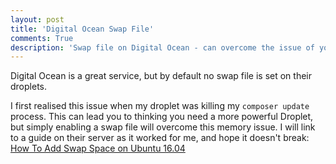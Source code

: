 ```yaml
---
layout: post
title: 'Digital Ocean Swap File'
comments: True
description: 'Swap file on Digital Ocean - can overcome the issue of your droplet killing the composer update killing process due to lack of memory.'
---
```


Digital Ocean is a great service, but by default no swap file is set on their droplets. 

I first realised this issue when my droplet was killing my `composer update` process. This can lead you to thinking you need a more powerful Droplet, but simply enabling a swap file will overcome this memory issue. I will link to a guide on their server as it worked for me, and hope it doesn't break: [How To Add Swap Space on Ubuntu 16.04](https://www.digitalocean.com/community/tutorials/how-to-add-swap-space-on-ubuntu-16-04)